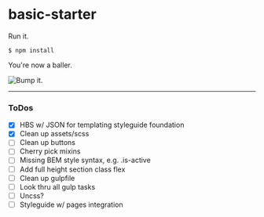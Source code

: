 # basic-starter

Run it.

```
$ npm install
```

You're now a baller.

![Bump it.](https://media.giphy.com/media/DjVCpTvzAKLaE/giphy.gif)

---

### ToDos
- [x] HBS w/ JSON for templating styleguide foundation
- [x] Clean up assets/scss
- [ ] Clean up buttons
- [ ] Cherry pick mixins
- [ ] Missing BEM style syntax, e.g. .is-active
- [ ] Add full height section class flex
- [ ] Clean up gulpfile
- [ ] Look thru all gulp tasks
- [ ] Uncss?
- [ ] Styleguide w/ pages integration
